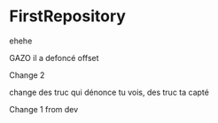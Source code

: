 # FirstRepository
ehehe

GAZO il a defoncé offset

Change 2

change des truc qui dénonce tu vois, des truc ta capté

Change 1 from dev

